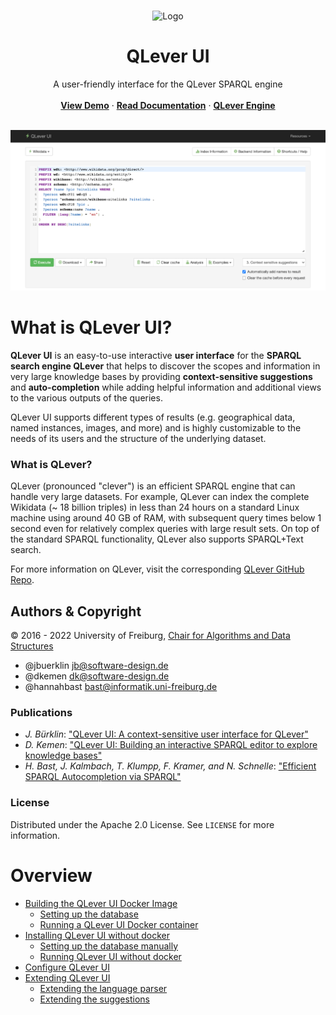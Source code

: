 <p align="center">
  <br>
  <img src="backend/static/favicon.ico" alt="Logo" width="80" height="80">
</p>
<h1 align="center">QLever UI</h1>
<p align="center">
  A user-friendly interface for the QLever SPARQL engine<br><br />
    <strong><a href="https://qlever.cs.uni-freiburg.de/wikidata">View Demo</a></strong>
    ·
    <strong><a href="#overview">Read Documentation</a></strong>
    ·
    <strong><a href="https://github.com/ad-freiburg/QLever">QLever Engine</a></strong>
</p>
<br>
  <div style="text-align: center;">
    <img src="docs/screenshot.png" alt="QLever UI">
</div>
</p>

# What is QLever UI?
**QLever UI** is an easy-to-use interactive **user interface** for the **SPARQL search engine QLever** that helps to discover the scopes and information in very large knowledge bases by providing **context-sensitive suggestions** and **auto-completion** while adding helpful information and additional views to the various outputs of the queries.

QLever UI supports different types of results (e.g. geographical data, named instances, images, and more) and is highly customizable to the needs of its users and the structure of the underlying dataset.
### What is QLever?
QLever (pronounced "clever") is an efficient SPARQL engine that can handle very large datasets. For example, QLever can index the complete Wikidata (~ 18 billion triples) in less than 24 hours on a standard Linux machine using around 40 GB of RAM, with subsequent query times below 1 second even for relatively complex queries with large result sets. On top of the standard SPARQL functionality, QLever also supports SPARQL+Text search.

For more information on QLever, visit the corresponding [QLever GitHub Repo](https://github.com/ad-freiburg/QLever).
## Authors & Copyright
© 2016 - 2022 University of Freiburg, [Chair for Algorithms and Data Structures](https://ad.cs.uni-freiburg.de/)

- @jbuerklin <jb@software-design.de>   
- @dkemen <dk@software-design.de>
- @hannahbast <bast@informatik.uni-freiburg.de>

### Publications
* *J. Bürklin*: ["QLever UI: A context-sensitive user interface for QLever"](https://ad-publications.cs.uni-freiburg.de/)
* *D. Kemen*: ["QLever UI: Building an interactive SPARQL editor to explore knowledge bases"](https://ad-publications.cs.uni-freiburg.de/)
* *H. Bast, J. Kalmbach, T. Klumpp, F. Kramer, and N. Schnelle*: ["Efficient SPARQL Autocompletion via SPARQL"](https://ad-publications.cs.uni-freiburg.de/ARXIV_sparql_autocompletion_BKKKS_2021.pdf)
### License
Distributed under the Apache 2.0 License. See `LICENSE` for more information.
# Overview
* [Building the QLever UI Docker Image](docs/install_qleverui.md#building-the-qlever-ui-docker-container)
    * [Setting up the database](docs/install_qleverui.md#setting-up-the-database)
    * [Running a QLever UI Docker container](docs/install_qleverui.md#running-a-qlever-ui-docker-container)
* [Installing QLever UI without docker](docs/install_qleverui.md#installing-qlever-ui-without-docker)
    * [Setting up the database manually](docs/install_qleverui.md#setting-up-the-database-manually)
    * [Running QLever UI without docker](docs/install_qleverui.md#running-qlever-ui-without-docker)
* [Configure QLever UI](docs/configure_qleverui.md)
* [Extending QLever UI](#construct-and-theoretical-approach)
    * [Extending the language parser](docs/extending_parser.md)
    * [Extending the suggestions](docs/extending_suggestions.md)

